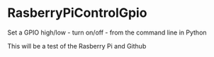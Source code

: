 # RasberryPiControlGpio

Set a GPIO high/low - turn on/off - from the command line in Python

This will be a test of the Rasberry Pi and Github
